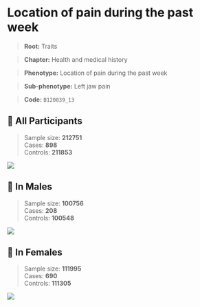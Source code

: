 # Location of pain during the past week
> **Root:** Traits  

> **Chapter:** Health and medical history  

> **Phenotype:** Location of pain during the past week  

> **Sub-phenotype:** Left jaw pain  

> **Code:** `B120039_13`

## 🧪 All Participants  
> Sample size: **212751**  
> Cases: **898**  
> Controls: **211853**
<img src="/Traits/Figures/ALL/B120039_13.png"/>
<CsvTable src="/Traits_Data/ALL/LG_B120039_13.csv" label="🔍 View full results" />

## 👨 In Males  
> Sample size: **100756**  
> Cases: **208**  
> Controls: **100548**
<img src="/Traits/Figures/Male/B120039_13.png"/>
<CsvTable src="/Traits_Data/Male/LG_B120039_13.csv" label="🔍 View full results" />

## 👩 In Females  
> Sample size: **111995**  
> Cases: **690**  
> Controls: **111305**
<img src="/Traits/Figures/Female/B120039_13.png"/>
<CsvTable src="/Traits_Data/Female/LG_B120039_13.csv" label="🔍 View full results" />
